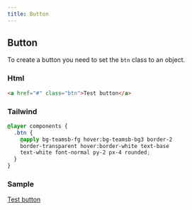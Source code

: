 ```yaml
---
title: Button
---
```


## Button

To create a button you need to set the `btn` class to an object.

### Html

```html
<a href="#" class="btn">Test button</a>
```

### Tailwind

```css
@layer components {
  .btn {
    @apply bg-teamsb-fg hover:bg-teamsb-bg3 border-2
    border-transparent hover:border-white text-base
    text-white font-normal py-2 px-4 rounded;
  }
}
```

### Sample

<a href="#" class="btn">Test button</a>
